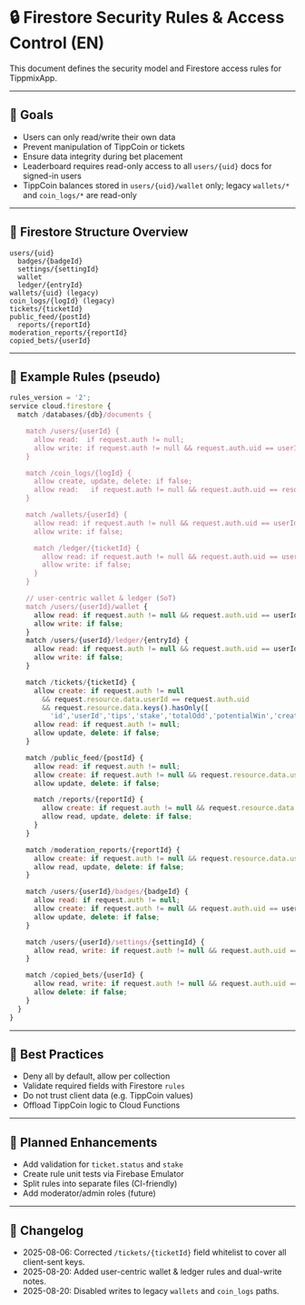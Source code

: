 # 🔒 Firestore Security Rules & Access Control (EN)

This document defines the security model and Firestore access rules for TippmixApp.

---

## 🔐 Goals

- Users can only read/write their own data
- Prevent manipulation of TippCoin or tickets
- Ensure data integrity during bet placement
- Leaderboard requires read-only access to all `users/{uid}` docs for signed-in users
- TippCoin balances stored in `users/{uid}/wallet` only; legacy `wallets/*` and `coin_logs/*` are read-only

---

## 🧾 Firestore Structure Overview

```
users/{uid}
  badges/{badgeId}
  settings/{settingId}
  wallet
  ledger/{entryId}
wallets/{uid} (legacy)
coin_logs/{logId} (legacy)
tickets/{ticketId}
public_feed/{postId}
  reports/{reportId}
moderation_reports/{reportId}
copied_bets/{userId}
```

---

## 📜 Example Rules (pseudo)

```js
rules_version = '2';
service cloud.firestore {
  match /databases/{db}/documents {

    match /users/{userId} {
      allow read:  if request.auth != null;
      allow write: if request.auth != null && request.auth.uid == userId;
    }

    match /coin_logs/{logId} {
      allow create, update, delete: if false;
      allow read:   if request.auth != null && request.auth.uid == resource.data.userId;
    }

    match /wallets/{userId} {
      allow read: if request.auth != null && request.auth.uid == userId;
      allow write: if false;

      match /ledger/{ticketId} {
        allow read: if request.auth != null && request.auth.uid == userId;
        allow write: if false;
      }
    }

    // user-centric wallet & ledger (SoT)
    match /users/{userId}/wallet {
      allow read: if request.auth != null && request.auth.uid == userId;
      allow write: if false;
    }
    match /users/{userId}/ledger/{entryId} {
      allow read: if request.auth != null && request.auth.uid == userId;
      allow write: if false;
    }

    match /tickets/{ticketId} {
      allow create: if request.auth != null
        && request.resource.data.userId == request.auth.uid
        && request.resource.data.keys().hasOnly([
          'id','userId','tips','stake','totalOdd','potentialWin','createdAt','updatedAt','status']);
      allow read: if request.auth != null;
      allow update, delete: if false;
    }

    match /public_feed/{postId} {
      allow read: if request.auth != null;
      allow create: if request.auth != null && request.resource.data.userId == request.auth.uid;
      allow update, delete: if false;

      match /reports/{reportId} {
        allow create: if request.auth != null && request.resource.data.userId == request.auth.uid;
        allow read, update, delete: if false;
      }
    }

    match /moderation_reports/{reportId} {
      allow create: if request.auth != null && request.resource.data.userId == request.auth.uid;
      allow read, update, delete: if false;
    }

    match /users/{userId}/badges/{badgeId} {
      allow read: if request.auth != null;
      allow create: if request.auth != null && request.auth.uid == userId;
      allow update, delete: if false;
    }

    match /users/{userId}/settings/{settingId} {
      allow read, write: if request.auth != null && request.auth.uid == userId;
    }

    match /copied_bets/{userId} {
      allow read, write: if request.auth != null && request.auth.uid == userId;
      allow delete: if false;
    }
  }
}
```

---

## 🧠 Best Practices

- Deny all by default, allow per collection
- Validate required fields with Firestore `rules`
- Do not trust client data (e.g. TippCoin values)
- Offload TippCoin logic to Cloud Functions

---

## 📌 Planned Enhancements

- Add validation for `ticket.status` and `stake`
- Create rule unit tests via Firebase Emulator
- Split rules into separate files (CI-friendly)
- Add moderator/admin roles (future)

---

## 📘 Changelog

- 2025-08-06: Corrected `/tickets/{ticketId}` field whitelist to cover all client-sent keys.
- 2025-08-20: Added user-centric wallet & ledger rules and dual-write notes.
- 2025-08-20: Disabled writes to legacy `wallets` and `coin_logs` paths.
